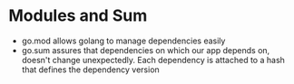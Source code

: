 # Modules and Sum

- go.mod allows golang to manage dependencies easily
- go.sum assures that dependencies on which our app depends on, doesn't change unexpectedly. Each dependency is attached to a hash that defines the dependency version
